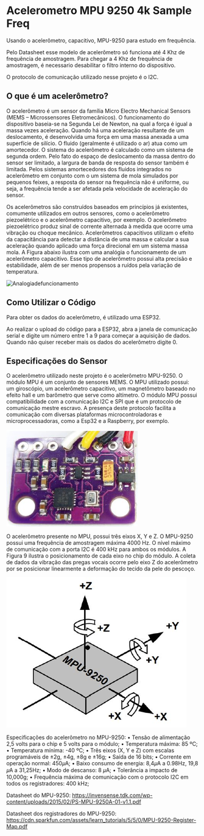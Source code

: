 # Acelerometro MPU 9250 4k Sample Freq
 
Usando o acelerômetro, capacitivo, MPU-9250 para estudo em frequência.

Pelo Datasheet esse modelo de acelerômetro só funciona até 4 Khz de frequência de amostragem. Para chegar a 4 Khz de frequência de amostragem, é necessario desabilitar o filtro interno do dispositivo.

O protocolo de comunicação utilizado nesse projeto é o I2C.

## O que é um acelerômetro?

O acelerômetro é um sensor da família Micro Electro Mechanical Sensors (MEMS – Microssensores Eletromecânicos). O funcionamento do dispositivo baseia-se na Segunda Lei de Newton, na qual a força é igual a massa vezes aceleração. Quando há uma aceleração resultante de um deslocamento, é desenvolvida uma força em uma massa anexada a uma superfície de silício. O fluido (geralmente é utilizado o ar) atua como um amortecedor. O sistema do acelerômetro é calculado como um sistema de segunda ordem. Pelo fato do espaço de deslocamento da massa dentro do sensor ser limitado, a largura de banda de resposta do sensor também é limitada. Pelos sistemas amortecedores dos fluidos integrados no acelerômetro em conjunto com o um sistema de mola simulados por pequenos feixes, a resposta do sensor na frequência não é uniforme, ou seja, a frequência tende a ser afetada pela velocidade de aceleração do sensor.

Os acelerômetros são construídos baseados em princípios já existentes, comumente utilizados em outros sensores, como o acelerômetro piezoelétrico e o acelerômetro capacitivo, por exemplo. O acelerômetro piezoelétrico produz sinal de corrente alternada à medida que ocorre uma vibração ou choque mecânico. Acelerômetros capacitivos utilizam o efeito da capacitância para detectar a distância de uma massa e calcular a sua aceleração quando aplicado uma força direcional em um sistema massa mola. A Figura abaixo ilustra com uma analógia o funcionamento de um acelerômetro capacitivo. Esse tipo de acelerômetro possui alta precisão e estabilidade, além de ser menos propensos a ruídos pela variação de temperatura.

![Analogiadefuncionamento](https://github.com/Arthurmgwork/Acelerometro-MPU-9250-4k-Sample-Freq/blob/main/Analogia-do-Principio-de-funcionamento-de-um-aceler%C3%B4metro.JPG)


## Como Utilizar o Código

Para obter os dados do acelerômetro, é utilizado uma ESP32.

Ao realizar o upload do código para a ESP32, abra a janela de comunicação serial e digite um número entre 1 a 9 para começar a aquisição de dados. Quando não quiser receber mais os dados do acelerômetro digite 0.

## Especificações do Sensor

O acelerômetro utilizado neste projeto é o acelerômetro MPU-9250. O módulo MPU é um conjunto de sensores MEMS. O MPU utilizado possui: um giroscópio, um acelerômetro capacitivo, um magnetômetro baseado no efeito hall e um barômetro que serve como altímetro. O módulo MPU possui compatibilidade com a comunicação I2C e SPI que é um protocolo de comunicação mestre escravo. A presença deste protocolo facilita a comunicação com diversas plataformas microcontroladoras e microprocessadoras, como a Esp32 e a Raspberry, por exemplo.

![foto do sensor](https://github.com/Arthurmgwork/Acelerometro-MPU-9250-4k-Sample-Freq/blob/main/m%C3%B3dulo%20MPU-9250.JPG)

O acelerômetro presente no MPU, possui três eixos X, Y e Z. O MPU-9250 possui uma frequência de amostragem máxima 4000 Hz. O nível máximo de comunicação com a porta I2C é 400 kHz para ambos os módulos. A Figura 9 ilustra o posicionamento de cada eixo no chip do módulo. A coleta de dados da vibração das pregas vocais ocorre pelo eixo Z do acelerômetro por se posicionar linearmente a deformação do tecido da pele do pescoço.

![EixosSensor](https://github.com/Arthurmgwork/Acelerometro-MPU-9250-4k-Sample-Freq/blob/main/dire%C3%A7%C3%A3o%20dos%20eixos%20do%20sensor.JPG)

Especificações do acelerômetro no MPU-9250:
• Tensão de alimentação 2,5 volts para o chip e 5 volts para o módulo;
• Temperatura máxima: 85 ºC;
• Temperatura mínima: -40 ºC;
• Três eixos (X, Y e Z) com escalas programáveis de ±2g, ±4g, ±8g e ±16g;
• Saída de 16 bits;
• Corrente em operação normal: 450𝜇A;
• Baixo consumo de energia: 8,4𝜇A a 0.98Hz, 19,8 𝜇A a 31,25Hz;
• Modo de descanso: 8 𝜇A;
• Tolerância a impacto de 10,000g;
• Frequência máxima de comunicação com o protocolo I2C em todos os registradores: 400 kHz;



Datasheet do MPU-9250: https://invensense.tdk.com/wp-content/uploads/2015/02/PS-MPU-9250A-01-v1.1.pdf

Datasheet dos registradores do MPU-9250: https://cdn.sparkfun.com/assets/learn_tutorials/5/5/0/MPU-9250-Register-Map.pdf


